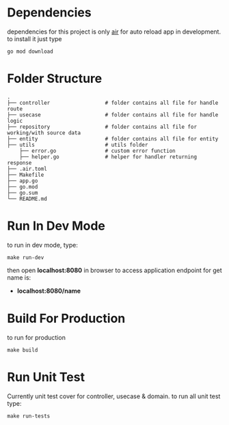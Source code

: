 # Dependencies
dependencies for this project is only [air](https://github.com/cosmtrek/air) for auto reload app in development. to install it just type

    go mod download
    
# Folder Structure

    .
    ├── controller                  # folder contains all file for handle route
    ├── usecase                     # folder contains all file for handle logic
    ├── repository                  # folder contains all file for working/with source data
    ├── entity                      # folder contains all file for entity
    ├── utils                       # utils folder
        ├── error.go                # custom error function
        ├── helper.go               # helper for handler returning response
    ├── .air.toml
    ├── Makefile
    ├── app.go
    ├── go.mod
    ├── go.sum
    └── README.md
 
# Run In Dev Mode
to run in dev mode, type:

    make run-dev
 
 then open **localhost:8080** in browser to access application
 endpoint for get name is:
 - **localhost:8080/name**

# Build For Production
to run for production

    make build
 
 # Run Unit Test
 Currently unit test cover for controller, usecase & domain. to run all unit test type:
 

    make run-tests
